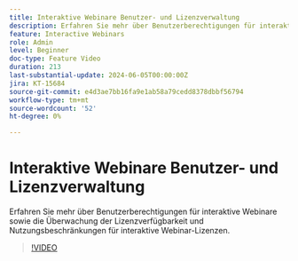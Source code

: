 ```yaml
---
title: Interaktive Webinare Benutzer- und Lizenzverwaltung
description: Erfahren Sie mehr über Benutzerberechtigungen für interaktive Webinare sowie die Überwachung der Lizenzverfügbarkeit und Nutzungsbeschränkungen für interaktive Webinar-Lizenzen.
feature: Interactive Webinars
role: Admin
level: Beginner
doc-type: Feature Video
duration: 213
last-substantial-update: 2024-06-05T00:00:00Z
jira: KT-15684
source-git-commit: e4d3ae7bb16fa9e1ab58a79cedd8378dbbf56794
workflow-type: tm+mt
source-wordcount: '52'
ht-degree: 0%

---
```



# Interaktive Webinare Benutzer- und Lizenzverwaltung

Erfahren Sie mehr über Benutzerberechtigungen für interaktive Webinare sowie die Überwachung der Lizenzverfügbarkeit und Nutzungsbeschränkungen für interaktive Webinar-Lizenzen.

>[!VIDEO](https://video.tv.adobe.com/v/3429635/?learn=on)
